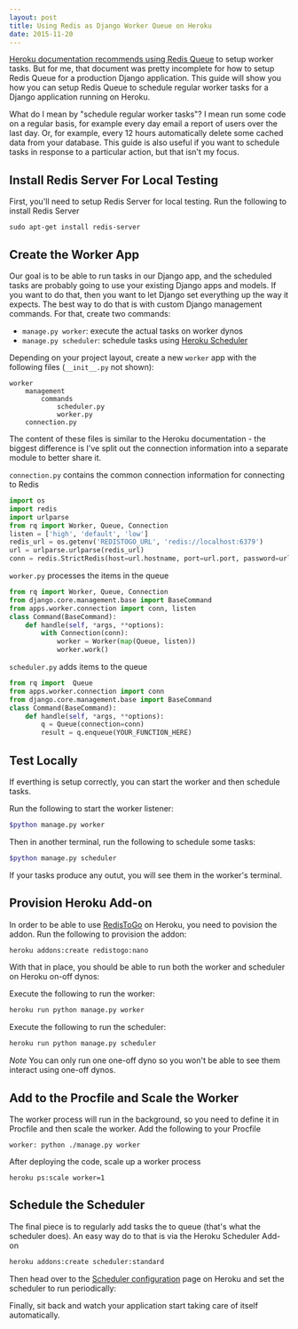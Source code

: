 ```yaml
---
layout: post
title: Using Redis as Django Worker Queue on Heroku
date: 2015-11-20
---
```


[Heroku documentation recommends using Redis Queue](https://devcenter.heroku.com/articles/python-rq) to setup worker tasks. But for me, that document was pretty incomplete for how to setup Redis Queue for a production Django application. This guide will show you how you can setup Redis Queue to schedule regular worker tasks for a Django application running on Heroku.

What do I mean by "schedule regular worker tasks"? I mean run some code on a regular basis, for example every day email a report of users over the last day. Or, for example, every 12 hours automatically delete some cached data from your database. This guide is also useful if you want to schedule tasks in response to a particular action, but that isn't my focus.

## Install Redis Server For Local Testing

First, you'll need to setup Redis Server for local testing. Run the following to install Redis Server

```
sudo apt-get install redis-server
```

## Create the Worker App

Our goal is to be able to run tasks in our Django app, and the scheduled tasks are probably going to use your existing Django apps and models. If you want to do that, then you want to let Django set everything up the way it expects. The best way to do that is with custom Django management commands. For that, create two commands:

* `manage.py worker`: execute the actual tasks on worker dynos
* `manage.py scheduler`: schedule tasks using [Heroku Scheduler](https://elements.heroku.com/addons/scheduler)

Depending on your project layout, create a new `worker` app with the following files (`__init__.py` not shown):

```
worker
    management
        commands
            scheduler.py
            worker.py
    connection.py
```

The content of these files is similar to the Heroku documentation - the biggest difference is I've split out the connection information into a separate module to better share it.

`connection.py` contains the common connection information for connecting to Redis

```python
import os
import redis
import urlparse
from rq import Worker, Queue, Connection
listen = ['high', 'default', 'low']
redis_url = os.getenv('REDISTOGO_URL', 'redis://localhost:6379')
url = urlparse.urlparse(redis_url)
conn = redis.StrictRedis(host=url.hostname, port=url.port, password=url.password)
```

`worker.py` processes the items in the queue

```python
from rq import Worker, Queue, Connection
from django.core.management.base import BaseCommand
from apps.worker.connection import conn, listen
class Command(BaseCommand):
    def handle(self, *args, **options):
        with Connection(conn):
            worker = Worker(map(Queue, listen))
            worker.work()
```

`scheduler.py` adds items to the queue

```python
from rq import  Queue
from apps.worker.connection import conn
from django.core.management.base import BaseCommand
class Command(BaseCommand):
    def handle(self, *args, **options):
        q = Queue(connection=conn)
        result = q.enqueue(YOUR_FUNCTION_HERE)
```

## Test Locally

If everthing is setup correctly, you can start the worker and then schedule tasks.

Run the following to start the worker listener:

```sh
$python manage.py worker
```

Then in another terminal, run the following to schedule some tasks:

```sh
$python manage.py scheduler
```

If your tasks produce any outut, you will see them in the worker's terminal.

## Provision Heroku Add-on

In order to be able to use [RedisToGo](https://elements.heroku.com/addons/redistogo) on Heroku, you need to povision the addon. Run the following to provision the addon:

```sh
heroku addons:create redistogo:nano
```

With that in place, you should be able to run both the worker and scheduler on Heroku on-off dynos:

Execute the following to run the worker:

```sh
heroku run python manage.py worker
```

Execute the following to run the scheduler:

```sh
heroku run python manage.py scheduler
```

*Note* You can only run one one-off dyno so you won't be able to see them interact using one-off dynos.

## Add to the Procfile and Scale the Worker

The worker process will run in the background, so you need to define it in Procfile and then scale the worker. Add the following to your Procfile

```
worker: python ./manage.py worker
```

After deploying the code, scale up a worker process

```
heroku ps:scale worker=1
```

## Schedule the Scheduler

The final piece is to regularly add tasks the to queue (that's what the scheduler does). An easy way do to that is via the Heroku Scheduler Add-on

```sh
heroku addons:create scheduler:standard
```

Then head over to the [Scheduler configuration](https://scheduler.heroku.com/dashboard) page on Heroku and set the scheduler to run periodically:

Finally, sit back and watch your application start taking care of itself automatically.